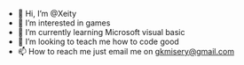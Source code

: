 - 👋 Hi, I’m @Xeity
- 👀 I’m interested in games
- 🌱 I’m currently learning Microsoft visual basic
- 💞️ I’m looking to teach me how to code good
- 📫 How to reach me just email me on gkmisery@gmail.com

<!---
Xeity/Xeity is a ✨ special ✨ repository because its `README.md` (this file) appears on your GitHub profile.
You can click the Preview link to take a look at your changes.
--->
